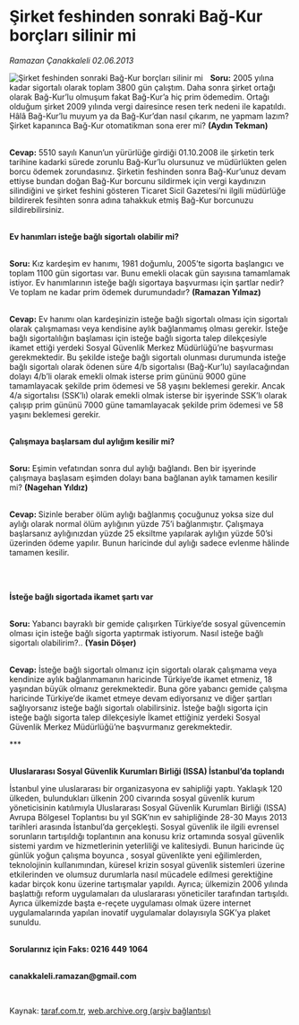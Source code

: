 # Şirket feshinden sonraki Bağ-Kur borçları silinir mi

*Ramazan Çanakkaleli 02.06.2013*

<div class="yazi"><img align="left" alt="Şirket feshinden sonraki Bağ-Kur borçları silinir mi" border="0" src="http://www.taraf.com.tr/fotoraflar/makaleler/sirket-feshinden-sonraki-bag-kur-borclari-silinir_3117_orijinal.jpg" style="border-right-width:10px; border-color:#FFFFFF"/><p><b>Soru:</b> 2005 yılına kadar sigortalı olarak toplam 3800 gün çalıştım. Daha sonra şirket ortağı olarak Bağ-Kur’lu olmuşum fakat Bağ-Kur’a hiç prim ödemedim. Ortağı olduğum şirket 2009 yılında vergi dairesince resen terk nedeni ile kapatıldı. Hâlâ Bağ-Kur’lu muyum ya da Bağ-Kur’dan nasıl çıkarım, ne yapmam lazım? Şirket kapanınca Bağ-Kur otomatikman sona erer mi? <b>(Aydın Tekman) </b></p>
<p><b><br/>Cevap:</b> 5510 sayılı Kanun’un yürürlüğe girdiği 01.10.2008 ile şirketin terk tarihine kadarki sürede zorunlu Bağ-Kur’lu olursunuz ve müdürlükten gelen borcu ödemek zorundasınız. Şirketin feshinden sonra Bağ-Kur’unuz devam ettiyse bundan doğan Bağ-Kur borcunu sildirmek için vergi kaydınızın silindiğini ve şirket feshini gösteren Ticaret Sicil Gazetesi’ni ilgili müdürlüğe bildirerek fesihten sonra adına tahakkuk etmiş Bağ-Kur borcunuzu sildirebilirsiniz.</p>
<p><b><br/>Ev hanımları isteğe bağlı sigortalı olabilir mi?</b></p>
<p><b><br/>Soru:</b> Kız kardeşim ev hanımı, 1981 doğumlu, 2005’te sigorta başlangıcı ve toplam 1100 gün sigortası var. Bunu emekli olacak gün sayısına tamamlamak istiyor. Ev hanımlarının isteğe bağlı sigortaya başvurması için şartlar nedir? Ve toplam ne kadar prim ödemek durumundadır? <b>(Ramazan Yılmaz)</b></p>
<p><b><br/>Cevap:</b> Ev hanımı olan kardeşinizin isteğe bağlı sigortalı olması için sigortalı olarak çalışmaması veya kendisine aylık bağlanmamış olması gerekir. İsteğe bağlı sigortalılığın başlaması için isteğe bağlı sigorta talep dilekçesiyle ikamet ettiği yerdeki Sosyal Güvenlik Merkez Müdürlüğü’ne başvurması gerekmektedir. Bu şekilde isteğe bağlı sigortalı olunması durumunda isteğe bağlı sigortalı olarak ödenen süre 4/b sigortalısı (Bağ-Kur’lu) sayılacağından dolayı 4/b’li olarak emekli olmak isterse prim gününü 9000 güne tamamlayacak şekilde prim ödemesi ve 58 yaşını beklemesi gerekir. Ancak 4/a sigortalısı (SSK’lı) olarak emekli olmak isterse bir işyerinde SSK’lı olarak çalışıp prim gününü 7000 güne tamamlayacak şekilde prim ödemesi ve 58 yaşını beklemesi gerekir.</p>
<p><b><br/>Çalışmaya başlarsam dul aylığım kesilir mi?</b></p>
<p><b><br/>Soru:</b> Eşimin vefatından sonra dul aylığı bağlandı. Ben bir işyerinde çalışmaya başlasam eşimden dolayı bana bağlanan aylık tamamen kesilir mi? <b>(Nagehan Yıldız) </b></p>
<p><b><br/>Cevap: </b>Sizinle beraber ölüm aylığı bağlanmış çocuğunuz yoksa size dul aylığı olarak normal ölüm aylığının yüzde 75’i bağlanmıştır. Çalışmaya başlarsanız aylığınızdan yüzde 25 eksiltme yapılarak aylığın yüzde 50’si üzerinden ödeme yapılır. Bunun haricinde dul aylığı sadece evlenme hâlinde tamamen kesilir.</p>
<p><b> </b></p>
<p><b><br/>İsteğe bağlı sigortada ikamet şartı var</b></p>
<p><b><br/>Soru:</b> Yabancı bayraklı bir gemide çalışırken Türkiye’de sosyal güvencemin olması için isteğe bağlı sigorta yaptırmak istiyorum. Nasıl isteğe bağlı sigortalı olabilirim?.. <b>(Yasin Döşer)</b></p>
<p><b><br/>Cevap:</b> İsteğe bağlı sigortalı olmanız için sigortalı olarak çalışmama veya kendinize aylık bağlanmamanın haricinde Türkiye’de ikamet etmeniz, 18 yaşından büyük olmanız gerekmektedir. Buna göre yabancı gemide çalışma haricinde Türkiye’de ikamet etmeye devam ediyorsanız ve diğer şartları sağlıyorsanız isteğe bağlı sigortalı olabilirsiniz. İsteğe bağlı sigorta için isteğe bağlı sigorta talep dilekçesiyle İkamet ettiğiniz yerdeki Sosyal Güvenlik Merkez Müdürlüğü’ne başvurmanız gerekmektedir.</p>
<p>***</p>
<p><b><br/>Uluslararası Sosyal Güvenlik Kurumları Birliği (ISSA) İstanbul’da toplandı</b></p>
<p>İstanbul yine uluslararası bir organizasyona ev sahipliği yaptı. Yaklaşık 120 ülkeden, bulundukları ülkenin 200 civarında sosyal güvenlik kurum yöneticisinin katılımıyla Uluslararası Sosyal Güvenlik Kurumları Birliği (ISSA) Avrupa Bölgesel Toplantısı bu yıl SGK’nın ev sahipliğinde 28-30 Mayıs 2013 tarihleri arasında İstanbul’da gerçekleşti. Sosyal güvenlik ile ilgili evrensel sorunların tartışıldığı toplantının ana konusu kriz ortamında sosyal güvenlik sistemi yardım ve hizmetlerinin yeterliliği ve kalitesiydi. Bunun haricinde  üç günlük yoğun çalışma boyunca , sosyal güvenlikte yeni eğilimlerden, teknolojinin kullanımından, küresel krizin sosyal güvenlik sistemleri üzerine etkilerinden ve olumsuz durumlarla nasıl mücadele edilmesi gerektiğine kadar birçok konu üzerine tartışmalar yapıldı. Ayrıca; ülkemizin 2006 yılında başlattığı reform uygulamaları da uluslararası yöneticiler tarafından tartışıldı. Ayrıca ülkemizde başta e-reçete uygulaması olmak üzere internet uygulamalarında yapılan inovatif uygulamalar dolayısıyla SGK’ya plaket sunuldu. </p>
<p><b><br/>Sorularınız için Faks: 0216 449 1064</b></p><b>
<p><br/>canakkaleli.ramazan@gmail.com</p>
<p></p></b> 
</div>

Kaynak: [taraf.com.tr](http://www.taraf.com.tr:80/ramazan-canakkaleli/makale-sirket-feshinden-sonraki-bag-kur-borclari-silinir.htm), [web.archive.org (arşiv bağlantısı)](http://web.archive.org/web/20130731032341/http://www.taraf.com.tr:80/ramazan-canakkaleli/makale-sirket-feshinden-sonraki-bag-kur-borclari-silinir.htm)
